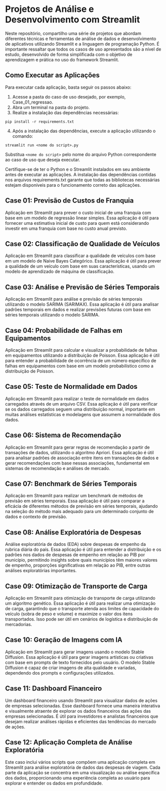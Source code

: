 # Projetos de Análise e Desenvolvimento com Streamlit

Neste repositório, compartilho uma série de projetos que abordam diferentes técnicas e ferramentas de análise de dados e desenvolvimento de aplicativos utilizando Streamlit e a linguagem de programação Python. É importante ressaltar que todos os casos de uso apresentados são a nível de estudo, desenvolvido de forma simplificada com o objetivo de aprendizagem e prática no uso do framework Streamlit.

## Como Executar as Aplicações
Para executar cada aplicação, basta seguir os passos abaixo:

1. Acesse a pasta do caso de uso desejado, por exemplo, Case_01_regressao.
2. Abra um terminal na pasta do projeto.
3. Realize a instalação das dependências necessárias:

```
pip install -r requirements.txt
```

4. Após a instalação das dependências, execute a aplicação utilizando o comando:

```
streamlit run <nome do script>.py
```

Substitua `<nome do script>` pelo nome do arquivo Python correspondente ao caso de uso que deseja executar.

Certifique-se de ter o Python e o Streamlit instalados em seu ambiente antes de executar as aplicações. A instalação das dependências contidas nos arquivos requirements.txt garante que todas as bibliotecas necessárias estejam disponíveis para o funcionamento correto das aplicações.

## Case 01: Previsão de Custos de Franquia
Aplicação em Streamlit para prever o custo inicial de uma franquia com base em um modelo de regressão linear simples. Essa aplicação é útil para fornecer uma estimativa inicial de custo para quem está considerando investir em uma franquia com base no custo anual previsto.

## Case 02: Classificação de Qualidade de Veículos
Aplicação em Streamlit para classificar a qualidade de veículos com base em um modelo de Naive Bayes Categórico. Essa aplicação é útil para prever a qualidade de um veículo com base em suas características, usando um modelo de aprendizado de máquina de classificação.

## Case 03: Análise e Previsão de Séries Temporais
Aplicação em Streamlit para análise e previsão de séries temporais utilizando o modelo SARIMA (SARIMAX). Essa aplicação é útil para analisar padrões temporais em dados e realizar previsões futuras com base em séries temporais utilizando o modelo SARIMA.

## Case 04: Probabilidade de Falhas em Equipamentos
Aplicação em Streamlit para calcular e visualizar a probabilidade de falhas em equipamentos utilizando a distribuição de Poisson. Essa aplicação é útil para entender a probabilidade de ocorrência de um número específico de falhas em equipamentos com base em um modelo probabilístico como a distribuição de Poisson.

## Case 05: Teste de Normalidade em Dados
Aplicação em Streamlit para realizar o teste de normalidade em dados carregados através de um arquivo CSV. Essa aplicação é útil para verificar se os dados carregados seguem uma distribuição normal, importante em muitas análises estatísticas e modelagens que assumem a normalidade dos dados.

## Case 06: Sistema de Recomendação
Aplicação em Streamlit para gerar regras de recomendação a partir de transações de dados, utilizando o algoritmo Apriori. Essa aplicação é útil para analisar padrões de associação entre itens em transações de dados e gerar recomendações com base nessas associações, fundamental em sistemas de recomendação e análises de mercado.

## Case 07: Benchmark de Séries Temporais
Aplicação em Streamlit para realizar um benchmark de métodos de previsão em séries temporais. Essa aplicação é útil para comparar a eficácia de diferentes métodos de previsão em séries temporais, ajudando na seleção do método mais adequado para um determinado conjunto de dados e contexto de previsão.

## Case 08: Análise Exploratória de Despesas
Análise exploratória de dados (EDA) sobre despesas de empenho da rubrica diária do país. Essa aplicação é útil para entender a distribuição e os padrões nos dados de despesas de empenho em relação ao PIB por município, permitindo insights sobre quais municípios têm maiores valores de empenho, proporções significativas em relação ao PIB, entre outras análises exploratórias importantes.

## Case 09: Otimização de Transporte de Carga
Aplicação em Streamlit para otimização de transporte de carga utilizando um algoritmo genético. Essa aplicação é útil para realizar uma otimização de carga, garantindo que o transporte atenda aos limites de capacidade do veículo (sobra de peso e volume) e maximize o valor dos itens transportados. Isso pode ser útil em cenários de logística e distribuição de mercadorias.

## Case 10: Geração de Imagens com IA
Aplicação em Streamlit para gerar imagens usando o modelo Stable Diffusion. Essa aplicação é útil para gerar imagens artísticas ou criativas com base em prompts de texto fornecidos pelo usuário. O modelo Stable Diffusion é capaz de criar imagens de alta qualidade e variadas, dependendo dos prompts e configurações utilizados.

## Case 11: Dashboard Financeiro
Um dashboard financeiro usando Streamlit para visualizar dados de ações de empresas selecionadas. Esse dashboard fornece uma maneira interativa e visualmente atraente de explorar os dados financeiros das ações das empresas selecionadas. É útil para investidores e analistas financeiros que desejam realizar análises rápidas e eficientes das tendências do mercado de ações.

## Case 12: Aplicação Completa de Análise Exploratória
Este caso inclui vários scripts que compõem uma aplicação completa em Streamlit para análise exploratória de dados das despesas de viagem. Cada parte da aplicação se concentra em uma visualização ou análise específica dos dados, proporcionando uma experiência completa ao usuário para explorar e entender os dados em profundidade.
